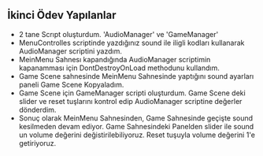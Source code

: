 ## İkinci Ödev Yapılanlar
  * 2 tane Scrıpt oluşturdum. 'AudioManager' ve 'GameManager'
  * MenuControlles scriptinde yazdığınız sound ile iligli kodları kullanarak AudioManager scriptini yazdım.
  * MeinMenu Sahnesı kapandığında AudioManager scriptimin kapanamması için DontDestroyOnLoad methodunu kullandım.
  * Game Scene sahnesinde MeinMenu Sahnesinde yaptığını sound ayarları paneli Game Scene Kopyaladım.
  * Game Scene için GameManager scripti oluşturdum. Game Scene deki slider ve reset tuşlarını kontrol edip AudioManager scriptine değerler dönderdim.
  * Sonuç olarak MeinMenu Sahnesinden, Game Sahnesinde geçişte sound kesilmeden devam ediyor. Game Sahnesindeki Panelden slider ile sound un volume değerini değistirilebiliyoruz. Reset tuşuyla volume değerini 1'e getiriyoruz.
